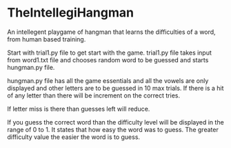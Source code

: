 # TheIntellegiHangman
An intellegent playgame of hangman that learns the difficulties of a word, from human based training.

Start with trial1.py file to get start with the game.
trial1.py file takes input from word1.txt file and chooses random word to be guessed and starts hungman.py file.

hungman.py file has all the game essentials and all the vowels are only displayed and other letters are to be guessed in 10 max trials.
If there is a hit of any letter than there will be increment on the correct tries.

If letter miss is there than guesses left will reduce.

If you guess the correct word than the difficulty level will be displayed in the range of 0 to 1. It states that how easy the word was to guess.
The greater difficulty value the easier the word is to guess.
